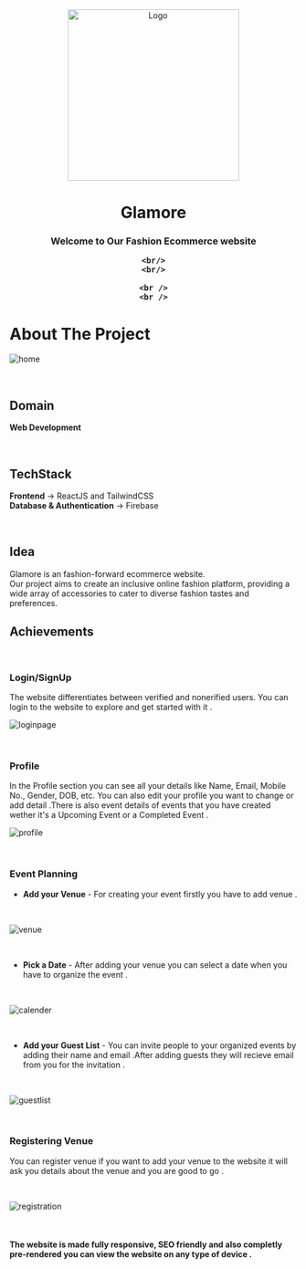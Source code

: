 <!-- PROJECT LOGO -->
<div align="center">
<!--   <a href="https://hevently.vercel.app/"> -->
    <img src="public/logo.png" alt="Logo" width="300" height="300">
  </a>

  <h1 align="center">Glamore</h1>

  <h3 align="center">
    Welcome to  Our Fashion Ecommerce website
    
    <br/>
    <br/>
    
    <br />
    <br />
  </h3>
</div>


<!-- ABOUT THE PROJECT -->
# About The Project

![home](https://user-images.githubusercontent.com/79051028/148648032-85edcf14-6ef3-44c2-9f23-f2a0f977a951.JPG)

<br/>

## Domain 
 **Web Development** 

 <br/>

## TechStack  
 **Frontend**  ->  ReactJS and TailwindCSS
 <br/>
  **Database & Authentication** -> Firebase 
  <br/>
    
  

  <br/>

## Idea 

Glamore is an fashion-forward ecommerce website. 
<br/>
Our project aims to create an inclusive online fashion platform, providing a wide array of accessories to cater to diverse fashion tastes and preferences.
 <br/>

 ## Achievements 

 <br/>

### Login/SignUp
  The website differentiates between verified and nonerified users. You can login to the website to explore and get started with it .
  <br/>
  
![loginpage](https://user-images.githubusercontent.com/79051028/148648148-532eb01b-e9f3-43fe-b08c-b28936106856.JPG)

  <br/>

### Profile
  In the Profile section you can see all your details like Name, Email, Mobile No.,  Gender, DOB, etc.
  You can also edit your profile you want to change or add detail .There is also event details of events that you have created wether it's a Upcoming Event or a Completed Event .
  <br/>
  
![profile](https://user-images.githubusercontent.com/79051028/148684592-ca5c2f8f-5537-451f-92e1-c7877d195fa6.JPG)




 <br/>

### Event Planning 
- **Add your Venue** - For creating your event firstly you have to add venue .
 <br/>
 
![venue](https://user-images.githubusercontent.com/79051028/148649268-8c20c2f5-7df9-447b-87a7-4bb3c7815a58.JPG)

<br/>

- **Pick a Date** - After adding your venue you can select a date when you have to organize the event .
<br/>

![calender](https://user-images.githubusercontent.com/79051028/148649316-c6e29e38-8a5f-4224-b8e6-1d3804d1055c.JPG)

<br/>

- **Add your Guest List** - You can invite people to your organized events by adding their name and email .After adding guests they will recieve email from you for the invitation .
<br/>

![guestlist](https://user-images.githubusercontent.com/79051028/148649447-e1f556a9-e130-48fa-9350-0379b7e80f1a.JPG)

<br/>

### Registering Venue
You can register venue if you want to add your venue to the website it will ask you details about the venue and you are good to go .

<br/>

![registration](https://user-images.githubusercontent.com/79051028/148684560-679624f4-5bc1-4101-8283-4968e18633cc.JPG)



<br/>


#### The website is made fully responsive, SEO friendly and also completly pre-rendered you can view the website on any type of device .

<br/>
